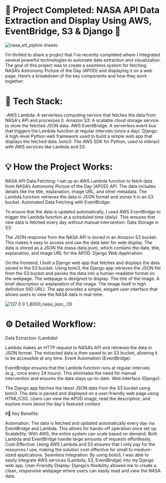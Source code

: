 # 🚀 Project Completed: NASA API Data Extraction and Display Using AWS, EventBridge, S3 & Django 🌌

![nasa_etl_pipline drawio](https://github.com/user-attachments/assets/719ca71a-cc56-44b2-98a3-48a059f78fcb)


I’m thrilled to share a project that I’ve recently completed where I integrated several powerful technologies to automate data extraction and visualization. The goal of this project was to create a seamless system for fetching NASA’s Astronomy Picture of the Day (APOD) and displaying it on a web page. Here’s a breakdown of the key components and how they work together:

# 🔧 Tech Stack:
-AWS Lambda: A serverless computing service that fetches the data from NASA's API and processes it.
Amazon S3: A scalable cloud storage service to store the fetched JSON data.
AWS EventBridge: A serverless event bus that triggers the Lambda function at regular intervals (once a day).
Django: A high-level Python web framework used to build a simple web app that displays the fetched data.
boto3: The AWS SDK for Python, used to interact with AWS services like Lambda and S3.
# 💡 How the Project Works:
NASA API Data Fetching:
I set up an AWS Lambda function to fetch data from NASA’s Astronomy Picture of the Day (APOD) API. The data includes details like the title, explanation, image URL, and other metadata.
The Lambda function retrieves the data in JSON format and stores it in an S3 bucket.
Automated Data Fetching with EventBridge:

To ensure that the data is updated automatically, I used AWS EventBridge to trigger the Lambda function at a scheduled time (daily).
This ensures that new data is fetched every day without manual intervention.
Data Storage in S3:

The JSON response from the NASA API is stored in an Amazon S3 bucket. This makes it easy to access and use the data later for web display.
The data is stored as a JSON file (nasa-data.json), which contains the date, title, explanation, and image URL for the APOD.
Django Web Application:

On the frontend, I built a Django web app that fetches and displays the data stored in the S3 bucket.
Using boto3, the Django app retrieves the JSON file from the S3 bucket and parses the data into a human-readable format on the webpage.
The webpage is designed to display:
The title of the image.
A brief description or explanation of the image.
The image itself in high definition (HD URL).
The app provides a simple, elegant user interface that allows users to view the NASA data in real-time.

![127 0 0 1_8000_nasa_json_ (3)](https://github.com/user-attachments/assets/e9caa7b7-8337-441d-b454-dbec1ea94029)


# ⚙️ Detailed Workflow:
Data Extraction (Lambda):

Lambda makes an HTTP request to NASA’s API and retrieves the data in JSON format.
The extracted data is then saved to an S3 bucket, allowing it to be accessible at any time.
Event Automation (EventBridge):

EventBridge ensures that the Lambda function runs at regular intervals (e.g., once every 24 hours).
This eliminates the need for manual intervention and ensures the data stays up-to-date.
Web Interface (Django):

The Django app fetches the latest JSON data from the S3 bucket using boto3.
The data is parsed and displayed on a user-friendly web page using HTML/CSS.
Users can view the APOD image, read the description, and explore more about the day's featured content.

#🌟 Key Benefits:

Automation: The data is fetched and updated automatically every day via EventBridge and Lambda. This allows for hands-off operation once set up.
Scalability: With AWS, the entire system can scale based on demand. Both Lambda and EventBridge handle large amounts of requests effortlessly.
Cost-Effective: Using AWS Lambda and S3 ensures that I only pay for the resources I use, making the solution cost-effective for small to medium-sized applications.
Seamless Integration: By using boto3, I was able to easily integrate AWS services (Lambda, S3, EventBridge) into my Django web app.
User-Friendly Display: Django’s flexibility allowed me to create a clean, responsive webpage where users can easily read and view the NASA data.


